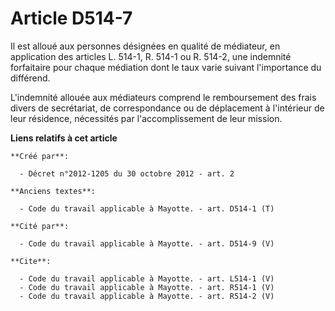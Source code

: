 # Article D514-7

Il est alloué aux personnes désignées en qualité de médiateur, en application des articles L. 514-1, R. 514-1 ou R. 514-2,
une indemnité forfaitaire pour chaque médiation dont le taux varie suivant l'importance du différend. 

L'indemnité allouée aux médiateurs comprend le remboursement des frais divers de secrétariat, de correspondance ou de
déplacement à l'intérieur de leur résidence, nécessités par l'accomplissement de leur mission.

**Liens relatifs à cet article**

	**Créé par**:

	  - Décret n°2012-1205 du 30 octobre 2012 - art. 2

	**Anciens textes**:

	  - Code du travail applicable à Mayotte. - art. D514-1 (T)

	**Cité par**:

	  - Code du travail applicable à Mayotte. - art. D514-9 (V)

	**Cite**:

	  - Code du travail applicable à Mayotte. - art. L514-1 (V)
	  - Code du travail applicable à Mayotte. - art. R514-1 (V)
	  - Code du travail applicable à Mayotte. - art. R514-2 (V)
